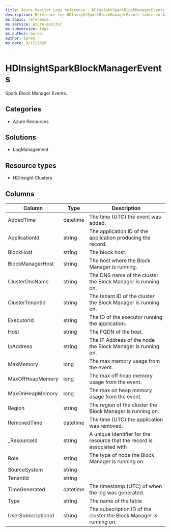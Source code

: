 ```yaml
---
title: Azure Monitor Logs reference - HDInsightSparkBlockManagerEvents
description: Reference for HDInsightSparkBlockManagerEvents table in Azure Monitor Logs.
ms.topic: reference
ms.service: azure-monitor
ms.subservice: logs
ms.author: bwren
author: bwren
ms.date: 9/17/2020
---
```


# HDInsightSparkBlockManagerEvents

 Spark Block Manager Events.

## Categories

- Azure Resources
## Solutions

- LogManagement
## Resource types

- HDInsight Clusters




## Columns

|Column|Type|Description|
|---|---|---|
|AddedTime|datetime|The time (UTC) the event was added.|
|ApplicationId|string|The application ID of the application producing the record.|
|BlockHost|string|The block host.|
|BlockManagerHost|string|The host where the Block Manager is running.|
|ClusterDnsName|string|The DNS name of the cluster the Block Manager is running on.|
|ClusterTenantId|string|The tenant ID of the cluster the Block Manager is running on.|
|ExecutorId|string|The ID of the executor running the application.|
|Host|string|The FQDN of the host.|
|IpAddress|string|The IP Address of the node the Block Manager is running on.|
|MaxMemory|long|The max memory usage from the event.|
|MaxOffHeapMemory|long|The max off heap memory usage from the event.|
|MaxOnHeapMemory|long|The max on heap memory usage from the event.|
|Region|string|The region of the cluster the Block Manager is running on.|
|RemovedTime|datetime|The time (UTC) the application was removed.|
|_ResourceId|string|A unique identifier for the resource that the record is associated with|
|Role|string|The type of node the Block Manager is running on.|
|SourceSystem|string||
|TenantId|string||
|TimeGenerated|datetime|The timestamp (UTC) of when the log was generated.|
|Type|string|The name of the table|
|UserSubscriptionId|string|The subscription ID of the cluster the Block Manager is running on.|
